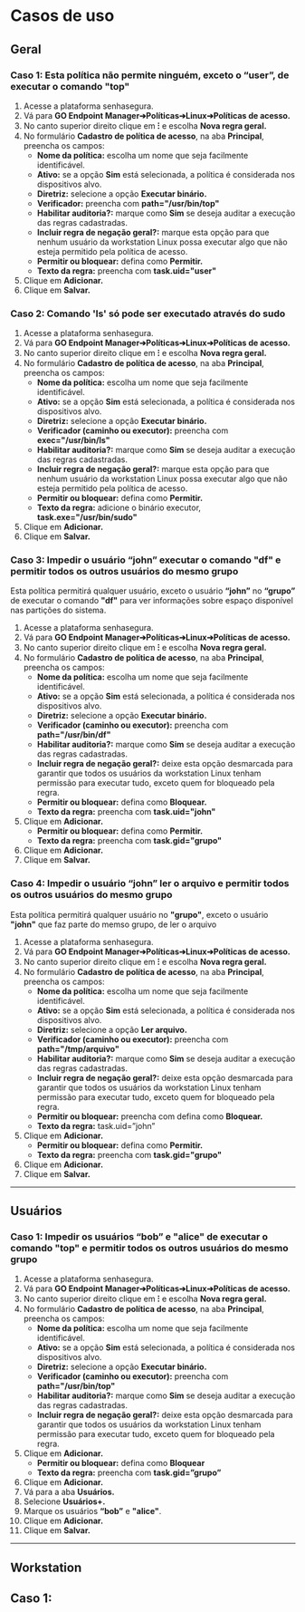 # Casos de uso

## Geral

### Caso 1: Esta política não permite ninguém, exceto o “user”, de executar o comando "top"

1. Acesse a plataforma senhasegura.
2. Vá para **GO Endpoint Manager➔Políticas➔Linux➔Políticas de acesso.**
3. No canto superior direito clique em **⁝** e escolha **Nova regra geral.**
4. No formulário **Cadastro de política de acesso**, na aba **Principal**, preencha os campos:
    * **Nome da política:** escolha um nome que seja facilmente identificável.
    * **Ativo:** se a opção **Sim** está selecionada, a política é considerada nos dispositivos alvo.
    * **Diretriz:** selecione a opção **Executar binário.**
    * **Verificador:** preencha com **path="/usr/bin/top"**
    * **Habilitar auditoria?:** marque como **Sim** se deseja auditar a execução das regras cadastradas.
    * **Incluir regra de negação geral?:** marque esta opção para que nenhum usuário da workstation Linux possa executar algo que não esteja permitido pela política de acesso.
    * **Permitir ou bloquear:** defina como **Permitir.**
    * **Texto da regra:** preencha com **task.uid="user"**
5. Clique em **Adicionar.**
6. Clique em **Salvar.**

### Caso 2: Comando 'ls' só pode ser executado através do sudo

1. Acesse a plataforma senhasegura.
2. Vá para **GO Endpoint Manager➔Políticas➔Linux➔Políticas de acesso.**
3. No canto superior direito clique em **⁝** e escolha **Nova regra geral.**
4. No formulário **Cadastro de política de acesso**, na aba **Principal**, preencha os campos:
    * **Nome da política:** escolha um nome que seja facilmente identificável.
    * **Ativo:** se a opção **Sim** está selecionada, a política é considerada nos dispositivos alvo.
    * **Diretriz:** selecione a opção **Executar binário.**
    * **Verificador (caminho ou executor):** preencha com **exec="/usr/bin/ls"**
    * **Habilitar auditoria?:** marque como **Sim** se deseja auditar a execução das regras cadastradas.
    * **Incluir regra de negação geral?:** marque esta opção para que nenhum usuário da workstation Linux possa executar algo que não esteja permitido pela política de acesso.
    * **Permitir ou bloquear:** defina como **Permitir.**
    * **Texto da regra:** adicione o binário executor, **task.exe="/usr/bin/sudo"**
5. Clique em **Adicionar.**
6. Clique em **Salvar.**

### Caso 3: Impedir o usuário “john” executar o comando "df" e permitir todos os outros usuários do mesmo grupo

Esta política permitirá qualquer usuário, exceto o usuário **“john”** no **“grupo”** de executar o comando **"df"** para ver informações sobre espaço disponível nas partições do sistema.

1. Acesse a plataforma senhasegura.
2. Vá para **GO Endpoint Manager➔Políticas➔Linux➔Políticas de acesso.**
3. No canto superior direito clique em **⁝** e escolha **Nova regra geral.**
4. No formulário **Cadastro de política de acesso**, na aba **Principal**, preencha os campos:
    * **Nome da política:** escolha um nome que seja facilmente identificável.
    * **Ativo:** se a opção **Sim** está selecionada, a política é considerada nos dispositivos alvo.
    * **Diretriz:** selecione a opção **Executar binário.**
    * **Verificador (caminho ou executor):** preencha com **path="/usr/bin/df"**
    * **Habilitar auditoria?:** marque como **Sim** se deseja auditar a execução das regras cadastradas.
    * **Incluir regra de negação geral?:** deixe esta opção desmarcada para garantir que todos os usuários da workstation Linux tenham permissão para executar tudo, exceto quem for bloqueado pela regra.
    * **Permitir ou bloquear:** defina como **Bloquear.**
    * **Texto da regra:** preencha com **task.uid="john"** 
5. Clique em **Adicionar.**
    * **Permitir ou bloquear:** defina como **Permitir.**
    * **Texto da regra:** preencha com **task.gid="grupo"**
6. Clique em **Adicionar.**
7. Clique em **Salvar.**

### Caso 4: Impedir o usuário “john” ler o arquivo e permitir todos os outros usuários do mesmo grupo

Esta política permitirá qualquer usuário no **"grupo"**, exceto o usuário  **"john"** que faz parte do memso grupo, de ler o arquivo

1. Acesse a plataforma senhasegura.
2. Vá para **GO Endpoint Manager➔Políticas➔Linux➔Políticas de acesso.**
3. No canto superior direito clique em **⁝** e escolha **Nova regra geral.**
4. No formulário **Cadastro de política de acesso**, na aba **Principal**, preencha os campos:
    * **Nome da política:** escolha um nome que seja facilmente identificável.
    * **Ativo:** se a opção **Sim** está selecionada, a política é considerada nos dispositivos alvo.
    * **Diretriz:** selecione a opção **Ler arquivo.**
    * **Verificador (caminho ou executor):** preencha com **path="/tmp/arquivo"**
    * **Habilitar auditoria?:** marque como **Sim** se deseja auditar a execução das regras cadastradas.
    * **Incluir regra de negação geral?:** deixe esta opção desmarcada para garantir que todos os usuários da workstation Linux tenham permissão para executar tudo, exceto quem for bloqueado pela regra.
    * **Permitir ou bloquear:** preencha com defina como **Bloquear.**
    * **Texto da regra:** task.uid=”john”  
5. Clique em **Adicionar.**
    * **Permitir ou bloquear:** defina como **Permitir.**
    * **Texto da regra:** preencha com **task.gid="grupo"**
6. Clique em **Adicionar.**
7. Clique em **Salvar.**


* * *

## Usuários
### Caso 1: Impedir os usuários “bob” e "alice" de executar o comando "top" e permitir todos os outros usuários do mesmo grupo

1. Acesse a plataforma senhasegura.
2. Vá para **GO Endpoint Manager➔Políticas➔Linux➔Políticas de acesso.**
3. No canto superior direito clique em **⁝** e escolha **Nova regra geral.**
4. No formulário **Cadastro de política de acesso**, na aba **Principal**, preencha os campos:
    * **Nome da política:** escolha um nome que seja facilmente identificável.
    * **Ativo:** se a opção **Sim** está selecionada, a política é considerada nos dispositivos alvo.
    * **Diretriz:** selecione a opção **Executar binário.**
    * **Verificador (caminho ou executor):** preencha com **path="/usr/bin/top"**
    * **Habilitar auditoria?:** marque como **Sim** se deseja auditar a execução das regras cadastradas.
    * **Incluir regra de negação geral?:** deixe esta opção desmarcada para garantir que todos os usuários da workstation Linux tenham permissão para executar tudo, exceto quem for bloqueado pela regra.
5. Clique em **Adicionar.**
    * **Permitir ou bloquear:** defina como **Bloquear**
    * **Texto da regra:** preencha com **task.gid=”grupo”**
6. Clique em **Adicionar.**
7. Vá para a aba **Usuários.**
8. Selecione **Usuários+.**
9. Marque os usuários **“bob”** e **"alice"**.
10. Clique em **Adicionar.**
11. Clique em **Salvar.**

* * *

## Workstation
## Caso 1:
